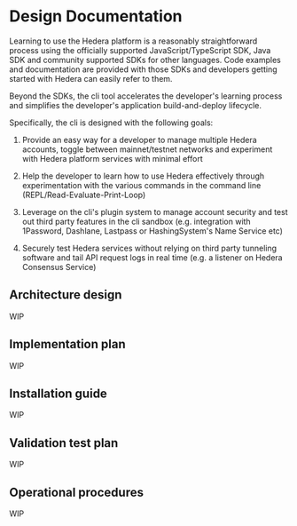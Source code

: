 # Design Documentation

Learning to use the Hedera platform is a reasonably straightforward process using the officially supported JavaScript/TypeScript SDK, Java SDK and community supported SDKs for other languages.  Code examples and documentation are provided with those SDKs and developers getting started with Hedera can easily refer to them.

Beyond the SDKs, the cli tool accelerates the developer's learning process and simplifies the developer's application build-and-deploy lifecycle.

Specifically, the cli is designed with the following goals:

1. Provide an easy way for a developer to manage multiple Hedera accounts, toggle between mainnet/testnet networks and experiment with Hedera platform services with minimal effort

2. Help the developer to learn how to use Hedera effectively through experimentation with the various commands in the command line (REPL/Read-Evaluate-Print-Loop)

3. Leverage on the cli's plugin system to manage account security and test out third party features in the cli sandbox (e.g. integration with 1Password, Dashlane, Lastpass or HashingSystem's Name Service etc)

4. Securely test Hedera services without relying on third party tunneling software and tail API request logs in real time (e.g. a listener on Hedera Consensus Service)


## Architecture design

WIP

## Implementation plan

WIP

## Installation guide

WIP

## Validation test plan

WIP

## Operational procedures

WIP
